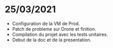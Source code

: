 # 25/03/2021

* Configuration de la VM de Prod.
* Patch de probleme sur Drone et finition.
* Compilation du projet avec les tests unitaires.
* Debut de la doc et de la presentation.